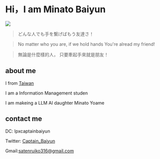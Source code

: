 # Hi，I am Minato Baiyun


<img src="https://skillicons.dev/icons?i=discord,twitter,vscode,postman,github,git,sqlite,selenium,py,nodejs,md,html,js,css,c," />

> どんな人でも手を繋げばもう友達さ！

> No matter who you are, if we hold hands You're alread my friend!

> 無論是什麼樣的人， 只要牽起手來就是朋友！


## about me

I from [Taiwan](https://en.wikipedia.org/wiki/Geography_of_Taiwan)

I am a Information Management studen

I am makeing a LLM AI daughter Minato Yoame

## contact me

DC: lpxcaptainbaiyun

Twitter: [Captain_Baiyun](https://twitter.com/Captain_Baiyun)

Gmail:satenruiko316@gmail.com
